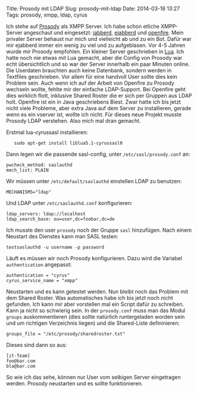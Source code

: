 Title: Prosody mit LDAP 
Slug: prosody-mit-ldap
Date: 2014-03-18 13:27
Tags: prosody, xmpp, ldap, cyrus


Ich stehe auf [Prosody](http://prosody.im) als XMPP Server. Ich habe schon etliche XMPP-Server angeschaut und eingesetzt: [jabberd](https://jabberd.org/), [ejabberd](http://www.ejabberd.im/) und [openfire](http://www.igniterealtime.org/projects/openfire/). Mein privater Server behaust nur mich und vielleicht ab und zu ein Bot. Dafür war mir ejabberd immer ein wenig zu viel und zu aufgeblasen. Vor 4-5 Jahren wurde mir Prosody empfohlen. Ein kleiner Server geschrieben in [Lua](http://www.lua.org/). Ich hatte noch nie etwas mit Lua gemacht, aber die Config von Prosody war echt übersichtlich und so war der Server innerhalb ein paar Minuten online. Die Userdaten brauchten auch keine Datenbank, sondern werden in Textfiles geschrieben. Vor allem für eine handvoll User sollte dies kein Problem sein. Auch wenn ich auf der Arbeit von Openfire zu Prosody wechseln wollte, fehlte mir der einfache LDAP-Support. Bei Openfire geht dies wirklich flott, inklusive Shared Roster die er sich per Gruppen aus LDAP holt. Openfire ist ein in Java geschriebens Biest. Zwar hatte ich bis jetzt nicht viele Probleme, aber extra Java auf dem Server zu installieren, gerade wenn es ein vserver ist, wollte ich nicht. Für dieses neue Projekt musste Prosody LDAP verstehen. Also mich mal dran gemacht. 

Erstmal lua-cyrussasl installieren:

       sudo apt-get install liblua5.1-cyrussasl0

Dann legen wir die passende sasl-config, unter `/etc/sasl/prosody.conf` an:

	pwcheck_method: saslauthd
	mech_list: PLAIN
	
Wir müssen unter `/etc/default/saslauthd` einstellen LDAP zu benutzen:

	MECHANISMS="ldap"

Und LDAP unter `/etc/saslauthd.conf` konfigurieren:

	ldap_servers: ldap://localhost
	ldap_search_base: ou=user,dc=foobar,dc=de

Ich musste den user `prosody` noch der Gruppe `sasl` hinzufügen. Nach einem Neustart des Dienstes kann man SASL testen:

	testsaslauthd -u username -p password

Läuft es müssen wir noch Prosody konfigurieren. Dazu wird die Variabel `authentication` angepasst:

	authentication = "cyrus"
	cyrus_service_name = "xmpp"	

Neustarten und es kann getestet werden. Nun bleibt noch das Problem mit dem Shared Roster. Was automatisches habe ich bis jetzt noch nicht gefunden. Ich kann mir aber vorstellen mal ein Script dafür zu schreiben. Kann ja nicht so schwierig sein. In der `prosody.conf` muss man das Modul `groups` auskommentieren (dies sollte natürlich runtergeladen worden sein und um richtigen Verzeichnis liegen) und die Shared-Liste defininieren:

	groups_file = "/etc/prosody/sharedroster.txt"

Dieses sind dann so aus:

	[it-Team]
	foo@bar.com
	bla@bar.com

So wie ich das sehe, können nur User vom selbigen Server eingetragen werden. Prosody neustarten und es sollte funktionieren.
